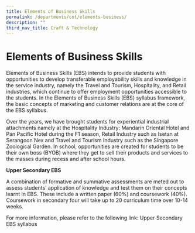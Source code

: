 ```yaml
---
title: Elements of Business Skills
permalink: /departments/cnt/elements-business/
description: ""
third_nav_title: Craft & Technology
---
```


# Elements of Business Skills
Elements of Business Skills (EBS) intends to provide students with opportunities to develop transferable employability skills and knowledge in the service industry, namely the Travel and Tourism, Hospitality, and Retail industries, which continue to offer employment opportunities accessible to the students. In the Elements of Business Skills (EBS) syllabus framework, the basic concepts of marketing and customer relations are at the core of the EBS syllabus. 

Over the years, we have brought students for experiential industrial attachments namely at the Hospitality Industry: Mandarin Oriental Hotel and Pan Pacific Hotel during the F1 season, Retail Industry such as Isetan at Serangoon Nex and Travel and Tourism Industry such as the Singapore Zoological Garden. In school, opportunities are created for students to be their own boss (BYOB) where they get to sell their products and services to the masses during recess and after school hours. 

**Upper Secondary EBS**

A combination of formative and summative assessments are meted out to assess students’ application of knowledge and test them on their concepts learnt in EBS. These include a written paper (60%)  and coursework (40%). Coursework in secondary four will take up to 20 curriculum time over 10-14 weeks. 

For more information, please refer to the following link: 
Upper Secondary EBS syllabus 